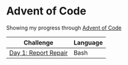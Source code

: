# Advent of Code

Showing my progress through [Advent of Code](https://adventofcode.com/2020)

| Challenge                                                         | Language |
|-------------------------------------------------------------------|----------|
| [Day 1: Report Repair](2020/01/expense_report.sh)                 | Bash     |
